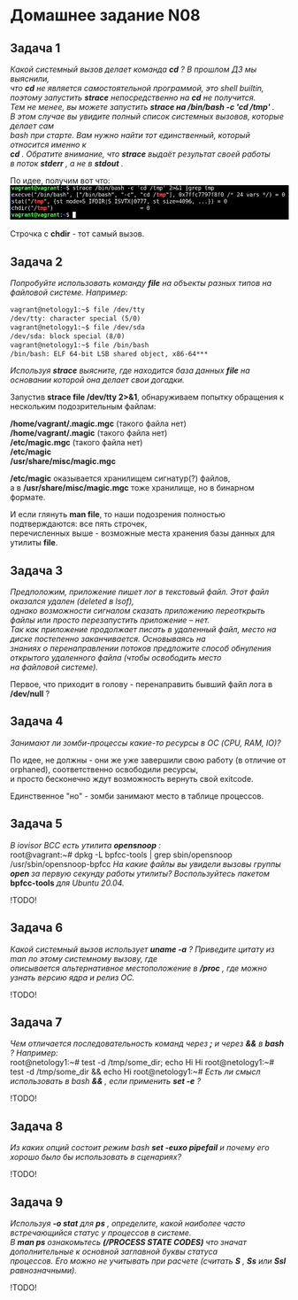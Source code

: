 Домашнее задание N08
====================

Задача 1
--------

*Какой системный вызов делает команда* ***cd*** *? В прошлом ДЗ мы выяснили,  
что* ***cd*** *не является самостоятельной программой, это shell builtin,  
поэтому запустить* ***strace*** *непосредственно на* ***cd*** *не получится.  
Тем не менее, вы можете запустить* ***strace на /bin/bash -c 'cd /tmp'*** *.  
В этом случае вы увидите полный список системных вызовов, которые делает сам  
bash при старте. Вам нужно найти тот единственный, который относится именно к*  
***cd*** *. Обратите внимание, что* ***strace*** *выдаёт результат своей работы  
в поток* ***stderr*** *, а не в* ***stdout*** *.*
  
По идее, получим вот что:  
![Результат strace](/dz08/pic/strace1.png)
  
Строчка с **chdir** - тот самый вызов.  
  

Задача 2
--------

*Попробуйте использовать команду* ***file*** *на объекты разных типов на файловой системе. Например:*  
  
    vagrant@netology1:~$ file /dev/tty  
    /dev/tty: character special (5/0)
    vagrant@netology1:~$ file /dev/sda
    /dev/sda: block special (8/0)
    vagrant@netology1:~$ file /bin/bash
    /bin/bash: ELF 64-bit LSB shared object, x86-64***
  
*Используя* ***strace*** *выясните, где находится база данных* ***file*** *на основании которой она делает свои догадки.*  
  
Запустив **strace file /dev/tty 2>&1**, обнаруживаем попытку обращения к нескольким подозрительным файлам:  
  
**/home/vagrant/.magic.mgc** (такого файла нет)  
**/home/vagrant/.magic** (такого файла нет)  
**/etc/magic.mgc** (такого файла нет)  
**/etc/magic**  
**/usr/share/misc/magic.mgc**  
  
**/etc/magic** оказывается хранилищем сигнатур(?) файлов,  
а в **/usr/share/misc/magic.mgc** тоже хранилище, но в бинарном формате.  
  
И если глянуть **man file**, то наши подозрения полностью подтверждаются: все пять строчек,  
перечисленных выше - возможные места хранения базы данных для утилиты **file**.  

Задача 3
--------

*Предположим, приложение пишет лог в текстовый файл. Этот файл оказался удален (deleted в lsof),  
однако возможности сигналом сказать приложению переоткрыть файлы или просто перезапустить приложение – нет.  
Так как приложение продолжает писать в удаленный файл, место на диске постепенно заканчивается. Основываясь на  
знаниях о перенаправлении потоков предложите способ обнуления открытого удаленного файла (чтобы освободить место  
на файловой системе).*

Первое, что приходит в голову - перенаправить бывший файл лога в **/dev/null** ?

Задача 4
--------

*Занимают ли зомби-процессы какие-то ресурсы в ОС (CPU, RAM, IO)?*

По идее, не должны - они же уже завершили свою работу (в отличие от orphaned), соответственно освободили ресурсы,  
и просто бесконечно ждут возможность вернуть свой exitcode.  
  
Единственное "но" - зомби занимают место в таблице процессов.  

Задача 5
--------

*В iovisor BCC есть утилита* ***opensnoop*** *:*  
    root@vagrant:~# dpkg -L bpfcc-tools | grep sbin/opensnoop
    /usr/sbin/opensnoop-bpfcc
*На какие файлы вы увидели вызовы группы* ***open*** *за первую секунду работы утилиты? Воспользуйтесь пакетом*  
**bpfcc-tools** *для Ubuntu 20.04.*  
  
!TODO!

Задача 6
--------

*Какой системный вызов использует* ***uname -a*** *? Приведите цитату из man по этому системному вызову, где  
описывается альтернативное местоположение в* ***/proc*** *, где можно узнать версию ядра и релиз ОС.*  
  
!TODO!

Задача 7
--------

*Чем отличается последовательность команд через* ***\;*** *и через* ***\&\&*** *в* ***bash*** *? Например:*  
    root@netology1:~# test -d /tmp/some_dir; echo Hi
    Hi
    root@netology1:~# test -d /tmp/some_dir && echo Hi
    root@netology1:~#
*Есть ли смысл использовать в bash* ***\&\&*** *, если применить* ***set -e*** *?*  
  
!TODO!

Задача 8
--------

*Из каких опций состоит режим bash* ***set -euxo pipefail*** *и почему его хорошо было бы использовать в сценариях?*  
  
!TODO!

Задача 9
--------

*Используя* ***-o stat*** *для* ***ps*** *, определите, какой наиболее часто встречающийся статус у процессов в системе.  
В* ***man ps*** *ознакомьтесь* ***(/PROCESS STATE CODES)*** *что значат дополнительные к основной заглавной буквы статуса  
процессов. Его можно не учитывать при расчете (считать* ***S*** *,* ***Ss*** *или* ***Ssl*** *равнозначными).*
  
!TODO!
